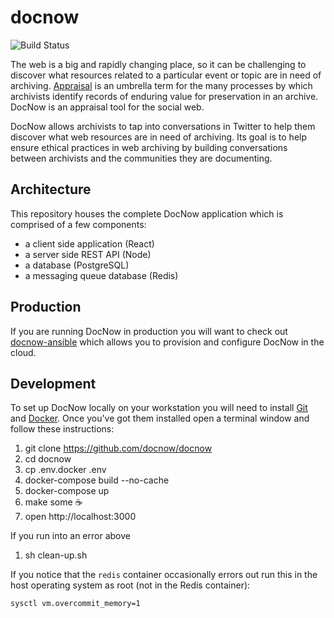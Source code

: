 # docnow

![Build Status](https://github.com/docnow/docnow/workflows/DocNow%20Test/badge.svg)

The web is a big and rapidly changing place, so it can be challenging to
discover what resources related to a particular event or topic are in need of
archiving. [Appraisal] is an umbrella term for the many processes by which
archivists identify records of enduring value for preservation in an archive.
DocNow is an appraisal tool for the social web.

DocNow allows archivists to tap into conversations in Twitter to help them
discover what web resources are in need of archiving. Its goal is to help ensure
ethical practices in web archiving by building conversations between archivists
and the communities they are documenting.

## Architecture

This repository houses the complete DocNow application which is comprised of a
few components:

* a client side application (React)
* a server side REST API (Node)
* a database (PostgreSQL)
* a messaging queue database (Redis)

## Production

If you are running DocNow in production you will want to check out
[docnow-ansible](https://github.com/DocNow/docnow-ansible) which allows you to
provision and configure DocNow in the cloud.

## Development

To set up DocNow locally on your workstation you will need to install [Git] and
[Docker]. Once you've got them installed open a terminal window and follow
these instructions:

1. git clone https://github.com/docnow/docnow
1. cd docnow
1. cp .env.docker .env
1. docker-compose build --no-cache
1. docker-compose up
1. make some ☕️
1. open http://localhost:3000

If you run into an error above

1. sh clean-up.sh

If you notice that the `redis` container occasionally errors out run this in the
host operating system as root (not in the Redis container):

```bash
sysctl vm.overcommit_memory=1
```

[Git]: https://git-scm.com/
[Docker]: https://www.docker.com/
[Appraisal]: https://www2.archivists.org/glossary/terms/a/appraisal
